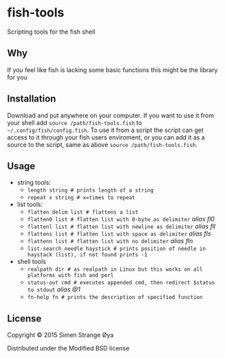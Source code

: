 # fish-tools

Scripting tools for the fish shell

## Why

If you feel like fish is lacking some basic functions this might be the library for you

## Installation

Download and put anywhere on your computer. If you want to use it from your shell add `source /path/fish-tools.fish` to `~/.config/fish/config.fish`. To use it from a script the script can get access to it through your fish users enviroment, or you can add it as a source to the script, same as above `source /path/fish-tools.fish`.

## Usage

* string tools: 
	* `length string # prints length of a string`
	* `repeat x string # x=times to repeat`
* list tools: 
	* `flatten delim list # flattens a list`
	* `flatten0 list # flatten list with 0-byte as delimiter` *alias fl0*
	* `flattenl list # flatten list with newline as delimiter` *alias fll*
	* `flattens list # flatten list with space as delimiter` *alias fls*
	* `flattenn list # flatten list with no delimiter` *alias fln*
	* `list-search needle haystick # prints position of needle in haystack (list), if not found prints -1`
* shell tools
	* `realpath dir # as realpath in Linux but this works on all platforms with fish and perl`
	* `status-out cmd # executes appended cmd, then redirect $status to stdout` *alias @1*
	* `fn-help fn # prints the description of specified function`

## License

Copyright © 2015 Simen Strange Øya

Distributed under the Modified BSD license